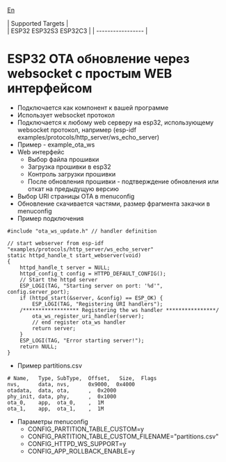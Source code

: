 [En](/README.md)

| Supported Targets |  
| ESP32 ESP32S3 ESP32C3 | 
| ----------------- |

# ESP32 OTA обновление через websocket с простым WEB интерфейсом
 - Подключается как компонент к вашей программе
 - Использует websocket протокол
 - Подключается к любому web серверу на esp32, использующему websocket протокол, например (esp-idf examples/protocols/http_server/ws_echo_server)
 - Пример - example_ota_ws
 - Web интерфейс
   - Выбор файла прошивки
   - Загрузка прошивки в esp32
   - Контроль загрузки прошивки
   - После обновления прошивки - подтверждение обновления или откат на предыдущую версию
 - Выбор URI страницы OTA в menuconfig
 - Обновление скачивается частями, размер фрагмента закачки в menuconfig
 - Пример подключения
```
#include "ota_ws_update.h" // handler definition

// start webserver from esp-idf "examples/protocols/http_server/ws_echo_server"
static httpd_handle_t start_webserver(void)
{
    httpd_handle_t server = NULL;
    httpd_config_t config = HTTPD_DEFAULT_CONFIG();
    // Start the httpd server
    ESP_LOGI(TAG, "Starting server on port: '%d'", config.server_port);
    if (httpd_start(&server, &config) == ESP_OK) {
        ESP_LOGI(TAG, "Registering URI handlers");
    /****************** Registering the ws handler ****************/
        ota_ws_register_uri_handler(server);
        // end register ota_ws handler
        return server;
    }
    ESP_LOGI(TAG, "Error starting server!");
    return NULL;
}
```
 - Пример partitions.csv
```
# Name,   Type, SubType,  Offset,   Size,  Flags
nvs,      data, nvs,      0x9000,  0x4000
otadata,  data, ota,      ,  0x2000
phy_init, data, phy,      ,  0x1000
ota_0,    app,  ota_0,    ,  1M
ota_1,    app,  ota_1,    ,  1M
```
 - Параметры menuconfig
   - CONFIG_PARTITION_TABLE_CUSTOM=y
   - CONFIG_PARTITION_TABLE_CUSTOM_FILENAME="partitions.csv"
   - CONFIG_HTTPD_WS_SUPPORT=y
   - CONFIG_APP_ROLLBACK_ENABLE=y
  
